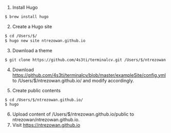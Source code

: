 
1. Install Hugo
``` bash
$ brew install hugo
```

2. Create a Hugo site
``` bash
$ cd /Users/$/
$ hugo new site ntrezowan.github.io
```

3. Download a theme
``` bash
$ git clone https://github.com/4s3ti/terminalcv.git /Users/$/ntrezowan.github.io/themes/terminalcv
```

4. Download https://github.com/4s3ti/terminalcv/blob/master/exampleSite/config.yml to /Users/$/ntrezowan.github.io/ and modify accordingly.

5. Create public contents
``` bash
$ cd /Users/$/ntrezowan.github.io/
$ hugo 
```

6. Upload content of /Users/$/ntrezowan.github.io/public to ntrezowan/ntrezowan.github.io.
7. Visit https://ntrezowan.github.io
